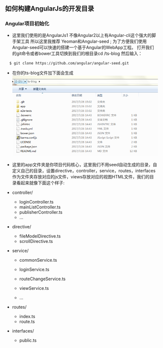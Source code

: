 ## 如何构建AngularJs的开发目录

### Angular项目初始化

* 这里我们使用的是AngularJs1 不像Angular2以上有Angular-cli这个强大的脚手架工具 所以这里我推荐 Yeoman和Angular-seed ;  为了方便我们使用Angular-seed可以快速的搭建一个基于Angular的WebApp工程。 打开我们的git命令或者bower工具切换到我们的根目录cd /ts-blog 然后输入：

```
  $ git clone https://github.com/angular/angular-seed.git
```

* 在你的ts-blog文件加下面会生成![](/assets/import.png)

* 这里的app文件夹是你项目代码核心，这里我们不用seed自动生成的目录，自定义自己的目录，设置directive，controller，service，routes，interfaces作为文件夹存放对应的js文件，views存放对应的视图HTML文件，我们的目录看起来就像下面这个样子:

* controller/

  * loginController.ts
  * mainListController.ts
  * publisherController.ts
  * ...

* directive/

  * fileModelDirective.ts
  * scrollDirective.ts

* service/

  * commonService.ts

  * loginService.ts

  * routeChangeService.ts

  * viewService.ts
  * ...

* routes/

  * index.ts
  * route.ts

* interfaces/
  * public.ts



